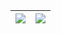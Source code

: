 <img align="center" src="https://github-readme-stats.vercel.app/api?username=lavclash75&show_icons=true&include_all_commits=true&theme=tokyonight&hide_border=true"  /></a> |<img align="center" src="https://github-readme-stats.vercel.app/api/top-langs/?username=lavclash75&layout=compact&theme=tokyonight&hide_border=true" /></a> |
| ------------- | ------------- |